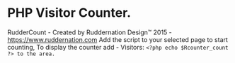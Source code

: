 # PHP Visitor Counter.
RudderCount - Created by Ruddernation Design™ 2015 - https://www.ruddernation.com
Add the script to your selected page to start counting,
To display the counter add - Visitors: `<?php echo $Rcounter_count ?> to the area.`
